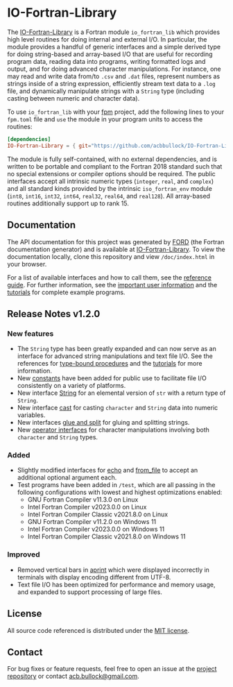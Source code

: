 # IO-Fortran-Library

The [IO-Fortran-Library](https://acbbullock.github.io/IO-Fortran-Library/doc/index.html) is a Fortran module `io_fortran_lib` which provides high level routines for doing internal and external I/O. In particular, the module provides a handful of generic interfaces and a simple derived type for doing string-based and array-based I/O that are useful for recording program data, reading data into programs, writing formatted logs and output, and for doing advanced character manipulations. For instance, one may read and write data from/to `.csv` and `.dat` files, represent numbers as strings inside of a string expression, efficiently stream text data to a `.log` file, and dynamically manipulate strings with a `String` type (including casting between numeric and character data).

To use `io_fortran_lib` with your [fpm](https://github.com/fortran-lang/fpm) project, add the following lines to your `fpm.toml` file and `use` the module in your program units to access the routines:

```toml
[dependencies]
IO-Fortran-Library = { git="https://github.com/acbbullock/IO-Fortran-Library", branch="main" }
```

The module is fully self-contained, with no external dependencies, and is written to be portable and compliant to the Fortran 2018 standard such that no special extensions or compiler options should be required. The public interfaces accept all intrinsic numeric types (`integer`, `real`, and `complex`) and all standard kinds provided by the intrinsic `iso_fortran_env` module (`int8`, `int16`, `int32`, `int64`, `real32`, `real64`, and `real128`). All array-based routines additionally support up to rank 15.

## Documentation

The API documentation for this project was generated by [FORD](https://github.com/Fortran-FOSS-Programmers/ford) (the Fortran documentation generator) and is available at [IO-Fortran-Library](https://acbbullock.github.io/IO-Fortran-Library/doc/index.html). To view the documentation locally, clone this repository and view `/doc/index.html` in your browser.

For a list of available interfaces and how to call them, see the [reference guide](https://acbbullock.github.io/IO-Fortran-Library/doc/page/Ref/index.html). For further information, see the [important user information](https://acbbullock.github.io/IO-Fortran-Library/doc/page/UserInfo/index.html) and the [tutorials](https://acbbullock.github.io/IO-Fortran-Library/doc/page/Examples/index.html) for complete example programs.

## Release Notes v1.2.0

### New features

* The `String` type has been greatly expanded and can now serve as an interface for advanced string manipulations and text file I/O. See the references for [type-bound procedures](https://acbbullock.github.io/IO-Fortran-Library/doc/page/Ref/string-methods.html) and the [tutorials](https://acbbullock.github.io/IO-Fortran-Library/doc/page/Examples/index.html) for more information.
* New [constants](https://acbbullock.github.io/IO-Fortran-Library/doc/page/Ref/constants.html) have been added for public use to facilitate file I/O consistently on a variety of platforms.
* New interface [String](https://acbbullock.github.io/IO-Fortran-Library/doc/page/Ref/string.html) for an elemental version of `str` with a return type of `String`.
* New interface [cast](https://acbbullock.github.io/IO-Fortran-Library/doc/page/Ref/cast.html) for casting `character` and `String` data into numeric variables.
* New interfaces [glue and split](https://acbbullock.github.io/IO-Fortran-Library/doc/page/Ref/glue-split.html) for gluing and splitting strings.
* New [operator interfaces](https://acbbullock.github.io/IO-Fortran-Library/doc/page/Ref/operators.html) for character manipulations involving both `character` and `String` types.

### Added

* Slightly modified interfaces for [echo](https://acbbullock.github.io/IO-Fortran-Library/doc/page/Ref/echo.html) and [from_file](https://acbbullock.github.io/IO-Fortran-Library/doc/page/Ref/from_file.html) to accept an additional optional argument each.
* Test programs have been added in `/test`, which are all passing in the following configurations with lowest and highest optimizations enabled:
  * GNU Fortran Compiler v11.3.0 on Linux
  * Intel Fortran Compiler v2023.0.0 on Linux
  * Intel Fortran Compiler Classic v2021.8.0 on Linux
  * GNU Fortran Compiler v11.2.0 on Windows 11
  * Intel Fortran Compiler v2023.0.0 on Windows 11
  * Intel Fortran Compiler Classic v2021.8.0 on Windows 11

### Improved

* Removed vertical bars in [aprint](https://acbbullock.github.io/IO-Fortran-Library/doc/page/Ref/aprint.html) which were displayed incorrectly in terminals with display encoding different from UTF-8.
* Text file I/O has been optimized for performance and memory usage, and expanded to support processing of large files.

## License

All source code referenced is distributed under the [MIT license](https://github.com/acbbullock/IO-Fortran-Library/blob/main/LICENCE).

## Contact

For bug fixes or feature requests, feel free to open an issue at the [project repository](https://github.com/acbbullock/IO-Fortran-Library) or contact [acb.bullock@gmail.com](mailto:acb.bullock@gmail.com).
